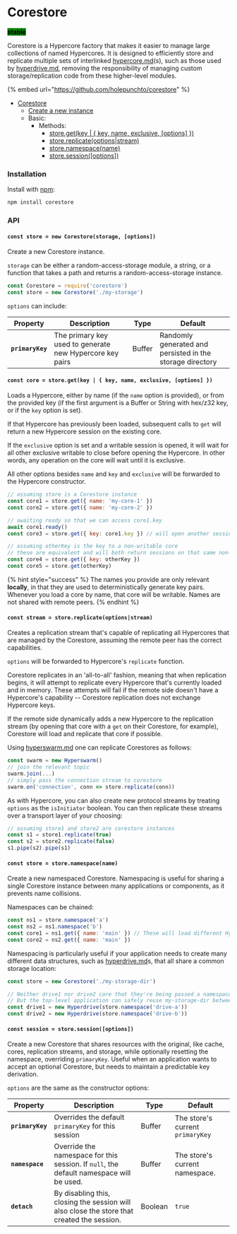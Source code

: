 # Corestore

<mark style="background-color:green;">**stable**</mark>

Corestore is a Hypercore factory that makes it easier to manage large collections of named Hypercores. It is designed to efficiently store and replicate multiple sets of interlinked [hypercore.md](../building-blocks/hypercore.md "mention")(s), such as those used by [hyperdrive.md](../building-blocks/hyperdrive.md "mention"), removing the responsibility of managing custom storage/replication code from these higher-level modules.

{% embed url="https://github.com/holepunchto/corestore" %}

* [Corestore](corestore.md#installation)
  * [Create a new instance](corestore.md#const-store--new-corestorestorage-options)
  * Basic:
    * Methods:
      * [store.get(key | { key, name, exclusive, \[options\] })](corestore.md#const-core--storegetkey---key-name-exclusive-options)
      * [store.replicate(options|stream)](corestore.md#const-stream--storereplicateoptionsstream)
      * [store.namespace(name)](corestore.md#const-store--storenamespacename)
      * [store.session(\[options\])](corestore.md#const-session--storesessionoptions)

### Installation

Install with [npm](https://www.npmjs.com/):

```bash
npm install corestore
```

### API

#### **`const store = new Corestore(storage, [options])`**

Create a new Corestore instance.

`storage` can be either a random-access-storage module, a string, or a function that takes a path and returns a random-access-storage instance.

```javascript
const Corestore = require('corestore')
const store = new Corestore('./my-storage')
```

`options` can include:

| Property         | Description                                              | Type   | Default                                                   |
| ---------------- | -------------------------------------------------------- | ------ | --------------------------------------------------------- |
| **`primaryKey`** | The primary key used to generate new Hypercore key pairs | Buffer | Randomly generated and persisted in the storage directory |

#### **`const core = store.get(key | { key, name, exclusive, [options] })`**

Loads a Hypercore, either by name (if the `name` option is provided), or from the provided key (if the first argument is a Buffer or String with hex/z32 key, or if the `key` option is set).

If that Hypercore has previously been loaded, subsequent calls to `get` will return a new Hypercore session on the existing core.

If the `exclusive` option is set and a writable session is opened, it will wait for all other exclusive writable to close before
opening the Hypercore. In other words, any operation on the core will wait until it is exclusive.

All other options besides `name` and `key` and `exclusive` will be forwarded to the Hypercore constructor.

```javascript
// assuming store is a Corestore instance
const core1 = store.get({ name: 'my-core-1' })
const core2 = store.get({ name: 'my-core-2' })

// awaiting ready so that we can access core1.key
await core1.ready()
const core3 = store.get({ key: core1.key }) // will open another session on core1

// assuming otherKey is the key to a non-writable core
// these are equivalent and will both return sessions on that same non-writable core
const core4 = store.get({ key: otherKey })
const core5 = store.get(otherKey)
```

{% hint style="success" %}
The names you provide are only relevant **locally**, in that they are used to deterministically generate key pairs. Whenever you load a core by name, that core will be writable. Names are not shared with remote peers.
{% endhint %}

#### **`const stream = store.replicate(options|stream)`**

Creates a replication stream that's capable of replicating all Hypercores that are managed by the Corestore, assuming the remote peer has the correct capabilities.

`options` will be forwarded to Hypercore's `replicate` function.

Corestore replicates in an 'all-to-all' fashion, meaning that when replication begins, it will attempt to replicate every Hypercore that's currently loaded and in memory. These attempts will fail if the remote side doesn't have a Hypercore's capability -- Corestore replication does not exchange Hypercore keys.

If the remote side dynamically adds a new Hypercore to the replication stream (by opening that core with a `get` on their Corestore, for example), Corestore will load and replicate that core if possible.

Using [hyperswarm.md](../building-blocks/hyperswarm.md "mention") one can replicate Corestores as follows:

```javascript
const swarm = new Hyperswarm()
// join the relevant topic
swarm.join(...)
// simply pass the connection stream to corestore
swarm.on('connection', conn => store.replicate(conn))
```

As with Hypercore, you can also create new protocol streams by treating `options` as the `isInitiator` boolean. You can then replicate these streams over a transport layer of your choosing:

```javascript
// assuming store1 and store2 are corestore instances
const s1 = store1.replicate(true)
const s2 = store2.replicate(false)
s1.pipe(s2).pipe(s1)
```

#### **`const store = store.namespace(name)`**

Create a new namespaced Corestore. Namespacing is useful for sharing a single Corestore instance between many applications or components, as it prevents name collisions.

Namespaces can be chained:

```javascript
const ns1 = store.namespace('a')
const ns2 = ns1.namespace('b')
const core1 = ns1.get({ name: 'main' }) // These will load different Hypercores
const core2 = ns2.get({ name: 'main' })
```

Namespacing is particularly useful if your application needs to create many different data structures, such as [hyperdrive.md](../building-blocks/hyperdrive.md "mention")s, that all share a common storage location:

```javascript
const store = new Corestore('./my-storage-dir')

// Neither drive1 nor drive2 care that they're being passed a namespaced store.
// But the top-level application can safely reuse my-storage-dir between both.
const drive1 = new Hyperdrive(store.namespace('drive-a'))
const drive2 = new Hyperdrive(store.namespace('drive-b'))
```

#### `const session = store.session([options])`

Create a new Corestore that shares resources with the original, like cache, cores, replication streams, and storage, while optionally resetting the namespace, overriding `primaryKey`. Useful when an application wants to accept an optional Corestore, but needs to maintain a predictable key derivation.

`options` are the same as the constructor options:

| Property         | Description                                                                             | Type   | Default                          |
| ---------------- | --------------------------------------------------------------------------------------- | ------ | -------------------------------- |
| **`primaryKey`** | Overrides the default `primaryKey` for this session                                     | Buffer | The store's current `primaryKey` |
| **`namespace`**  | Override the namespace for this session. If `null`, the default namespace will be used. | Buffer | The store's current namespace.   |
| **`detach`**    | By disabling this, closing the session will also close the store that created the session. | Boolean | `true`   |
